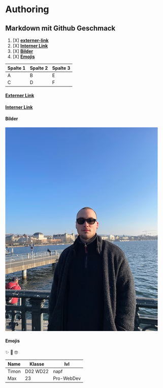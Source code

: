# Authoring
## Markdown mit Github Geschmack

1. [X] [**externer-link**](#externer-link)
2. [X] [**Interner Link**](#interner-link)
3. [X] [**Bilder**](#bilder)
4. [X] [**Emojis**](#emojis)

Spalte 1|Spalte 2|Spalte 3
--------|--------|--------|
    A   |    B   |    E
    C   |    D   |    F   

#### [Externer Link](www.google.com)

#### [Interner Link](./image)

#### Bilder
![bild](./image/timon_in_zueri.jpg)

#### Emojis

:sparkles: :boxing_glove: :nerd_face:

Name    |Klasse  |lvl 
--------|--------|--------
Timon   |D02 WD22|napf   
Max     |   23   |Pro-WebDev

    

